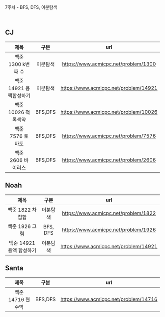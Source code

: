 7주차 - BFS, DFS, 이분탐색

</br>

## CJ

|제목|구분|url|
|:------:|:---:|:---:|
|백준 1300 k번째 수|이분탐색|https://www.acmicpc.net/problem/1300|
|백준 14921 용액합성하기|이분탐색|https://www.acmicpc.net/problem/14921|
|백준 10026 적록색약|BFS,DFS|https://www.acmicpc.net/problem/10026|
|백준 7576 토마토|BFS,DFS|https://www.acmicpc.net/problem/7576|
|백준 2606 바이러스|BFS,DFS|https://www.acmicpc.net/problem/2606|

## Noah

| 제목 | 구분 | url |
|:------:|:---:|:---:|
|백준 1822 차집합|이분탐색|https://www.acmicpc.net/problem/1822|
|백준 1926 그림|BFS, DFS|https://www.acmicpc.net/problem/1926|
|백준 14921 용액 합성하기|이분탐색|https://www.acmicpc.net/problem/14921|


## Santa

|제목|구분|url|
|:------:|:---:|:---:|
|백준 14716 현수막|BFS,DFS|https://www.acmicpc.net/problem/14716|